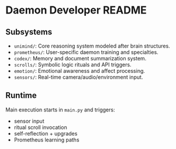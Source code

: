 # Daemon Developer README

## Subsystems
- `unimind/`: Core reasoning system modeled after brain structures.
- `prometheus/`: User-specific daemon training and specialties.
- `codex/`: Memory and document summarization system.
- `scrolls/`: Symbolic logic rituals and API triggers.
- `emotion/`: Emotional awareness and affect processing.
- `sensors/`: Real-time camera/audio/environment input.

## Runtime
Main execution starts in `main.py` and triggers:
- sensor input
- ritual scroll invocation
- self-reflection + upgrades
- Prometheus learning paths
